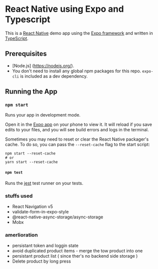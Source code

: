 
# React Native using Expo and Typescript

This is a [React Native](https://facebook.github.io/react-native/) demo app using the [Expo framework](https://expo.io) and written in [TypeScript](http://www.typescriptlang.org).


## Prerequisites
- [Node.js] (https://nodejs.org/).
- You don't need to install any global npm packages for this repo. `expo-cli` is included as a dev dependency.


## Running the App

### `npm start`

Runs your app in development mode.

Open it in the [Expo app](https://expo.io) on your phone to view it. It will reload if you save edits to your files, and you will see build errors and logs in the terminal.

Sometimes you may need to reset or clear the React Native packager's cache. To do so, you can pass the `--reset-cache` flag to the start script:

```
npm start --reset-cache
# or
yarn start --reset-cache
```


#### `npm test`

Runs the [jest](https://github.com/facebook/jest) test runner on your tests.


### stuffs used 
- React Navigation v5
- validate-form-in-expo-style
- @react-native-async-storage/async-storage
- Mobx


### amerlioration 
- persistant token and loggin state
- avoid duplicated product items - merge the tow product into one 
- persistant product list ( since ther's no backend side storage )
- Delete product by long press
